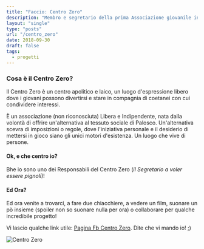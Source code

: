 ```yaml
---
title: "Faccio: Centro Zero"
description: "Membro e segretario della prima Associazione giovanile indipendente di Palosco!"
layout: "single"
type: "posts"
url: "/centro_zero"
date: 2018-09-30
draft: false
tags:
  - progetti
---
```



### Cosa è il Centro Zero?
Il Centro Zero è un centro apolitico e laico, un luogo d'espressione libero dove i giovani possono divertirsi e stare in compagnia di coetanei con cui condividere interessi.

È un associazione (non riconosciuta) Libera e Indipendente, nata dalla volontà di offrire un'alternativa al tessuto sociale di Palosco. Un'alternativa scevra di imposizioni o regole, dove l'iniziativa personale e il desiderio di mettersi in gioco siano gli unici motori d'esistenza. Un luogo che vive di persone.

#### Ok, e che centro io?

Bhe io sono uno dei Responsabili del Centro Zero (_il Segretario a voler essere pignoli_)!

#### Ed Ora?

Ed ora venite a trovarci, a fare due chiacchiere, a vedere un film, suonare un pò insieme (spoiler non so suonare nulla per ora) o collaborare per qualche incredibile progetto!

Vi lascio qualche link utile: [Pagina Fb Centro Zero](https://www.facebook.com/CentroZero/). Dite che vi mando io! ;)

![Centro Zero](/cose_che/cz_logo.webp)
